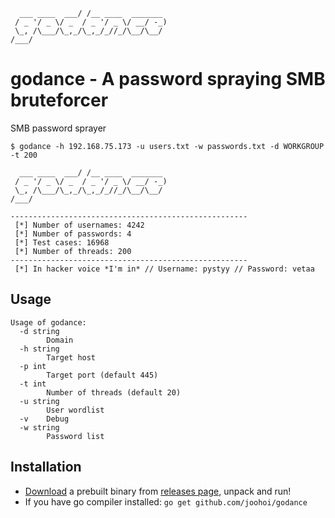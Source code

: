 ```
  ___ ____  ___/ /__ ____  _______    
 / _ '/ _ \/ _  / _ '/ _ \/ __/ -_)   
 \_, /\___/\_,_/\_,_/_//_/\__/\__/    
/___/
```


# godance - A password spraying SMB bruteforcer

SMB password sprayer

```
$ godance -h 192.168.75.173 -u users.txt -w passwords.txt -d WORKGROUP -t 200   
 
  ___ ____  ___/ /__ ____  _______    
 / _ '/ _ \/ _  / _ '/ _ \/ __/ -_)   
 \_, /\___/\_,_/\_,_/_//_/\__/\__/    
/___/

-----------------------------------------------------
 [*] Number of usernames: 4242
 [*] Number of passwords: 4
 [*] Test cases: 16968
 [*] Number of threads: 200
-----------------------------------------------------
 [*] In hacker voice *I'm in* // Username: pystyy // Password: vetaa

```

## Usage


```
Usage of godance:
  -d string
    	Domain
  -h string
    	Target host
  -p int
    	Target port (default 445)
  -t int
    	Number of threads (default 20)
  -u string
    	User wordlist
  -v	Debug
  -w string
    	Password list
```

## Installation

 - [Download](https://github.com/joohoi/godance/releases/latest) a prebuilt binary from [releases page](https://github.com/joohoi/godance/releases/latest), unpack and run!
 - If you have go compiler installed: `go get github.com/joohoi/godance`

